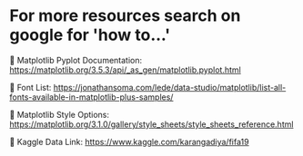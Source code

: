 # For more resources search on google for 'how to...'

🔗 Matplotlib Pyplot Documentation: https://matplotlib.org/3.5.3/api/_as_gen/matplotlib.pyplot.html

🔗 Font List: https://jonathansoma.com/lede/data-studio/matplotlib/list-all-fonts-available-in-matplotlib-plus-samples/

🔗 Matplotlib Style Options: https://matplotlib.org/3.1.0/gallery/style_sheets/style_sheets_reference.html

🔗 Kaggle Data Link: https://www.kaggle.com/karangadiya/fifa19